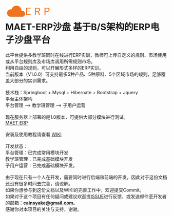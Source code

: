 
![](https://raw.githubusercontent.com/cainsyake/erp/master/src/main/resources/static/images/logo.png)
<br>
MAET-ERP沙盘 基于B/S架构的ERP电子沙盘平台
===
此平台提供多教学班同时在线进行ERP实训，教师可上传自定义的规则、市场使用或从平台规则库及市场库调用所需规则市场。<br>
利用自由的规则，可以开展形式多样的ERP实训。<br>
当前版本（V1.0.0）可支持最多5种产品、5种原料、5个区域市场的规则，足够覆盖大部分的实训需求。
<br><br>
技术栈：Springboot + Mysql + Hibernate + Bootstrap + Jquery
<br>
平台主体架构<br>
平台管理 --> 教学班管理 --> 子用户运营
<br><br>
现在服务器上部署的是1.0版本，可提供大部分模块进行测试。<br>
[MAET ERP](http://erp.cainsyake.com.cn)
<br><br>
安装及使用教程请查看 [WIKI](https://github.com/cainsyake/erp/wiki)
<br><br>
开发状态：<br>
平台管理：已完成常用模块开发<br>
教学班管理：已完成基础模块开发<br>
子用户运营：已完成基础模块开发。
<br><br>
由于现在只有一个人在开发，需要同时进行后端和前端的开发，因此对于这份文档还没有很多时间去完善，请谅解。<br>
如果你想参与到这份文档以及WIKI的完善工作中，欢迎提交Commit。<br>
如果对于这个项目有任何疑问或建议欢迎提[ISSUE](https://github.com/cainsyake/erp/issues/new)进行反馈，或发送邮件至开发者的邮箱：**cainsyake@gmail.com**。<br>
感谢你对本项目的关注与支持，谢谢。
